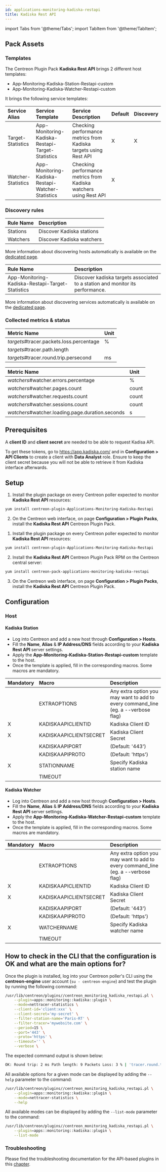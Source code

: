 ```yaml
---
id: applications-monitoring-kadiska-restapi
title: Kadiska Rest API
---
```

import Tabs from '@theme/Tabs';
import TabItem from '@theme/TabItem';


## Pack Assets

### Templates

The Centreon Plugin Pack **Kadiska Rest API** brings 2 different host templates:

* App-Monitoring-Kadiska-Station-Restapi-custom
* App-Monitoring-Kadiska-Watcher-Restapi-custom

It brings the following service templates:

| Service Alias      | Service Template                                  | Service Description                                               | Default | Discovery |
|:-------------------|:--------------------------------------------------|:------------------------------------------------------------------|:--------|:----------|
| Target-Statistics  | App-Monitoring-Kadiska-Restapi-Target-Statistics  | Checking performance metrics from Kadiska targets using Rest API  | X       | X         |
| Watcher-Statistics | App-Monitoring-Kadiska-Restapi-Watcher-Statistics | Checking performance metrics from Kadiska watchers using Rest API | X       |           |

### Discovery rules

<Tabs groupId="sync">
<TabItem value="Host" label="Host">

| Rule Name       | Description               |
|:----------------|:--------------------------|
| Stations        | Discover Kadiska stations |
| Watchers        | Discover Kadiska watchers |

More information about discovering hosts automatically is available on the [dedicated page](/docs/monitoring/discovery/hosts-discovery).

</TabItem>
<TabItem value="Service" label="Service">

| Rule Name                                        | Description                                                                   |
|:-------------------------------------------------|:------------------------------------------------------------------------------|
| App-Monitoring-Kadiska-Restapi-Target-Statistics | Discover kadiska targets associated to a station and monitor its performance. |

More information about discovering services automatically is available on the [dedicated page](/docs/monitoring/discovery/services-discovery).

</TabItem>
</Tabs>

### Collected metrics & status

<Tabs groupId="sync">
<TabItem value="Target-Statistics" label="Target-Statistics">

| Metric Name                              | Unit  |
|:-----------------------------------------|:------|
| *targets*#tracer.packets.loss.percentage | %     |
| *targets*#tracer.path.length             |       |
| *targets*#tracer.round.trip.persecond    | ms    |

</TabItem>
<TabItem value="Watcher-Statistics" label="Watcher-Statistics">

| Metric Name                                      | Unit  |
|:------------------------------------------------ |:------|
| *watchers*#watcher.errors.percentage             | %     |
| *watchers*#watcher.pages.count                   | count |
| *watchers*#watcher.requests.count                | count |
| *watchers*#watcher.sessions.count                | count |
| *watchers*#watcher.loading.page.duration.seconds | s     |

</TabItem>
</Tabs>

## Prerequisites

A **client ID** and **client secret** are needed to be able to request Kadisa API.

To get these tokens, go to https://app.kadiska.com/ and in **Configuration > API Clients** to create a client with **Data Analyst** role.
Ensure to keep the client secret because you will not be able to retrieve it from Kadiska interface afterwards.

## Setup

<Tabs groupId="sync">
<TabItem value="Online License" label="Online License">

1. Install the plugin package on every Centreon poller expected to monitor **Kadiska Rest API** resources:

```bash
yum install centreon-plugin-Applications-Monitoring-Kadiska-Restapi
```

2. On the Centreon web interface, on page **Configuration > Plugin Packs**, install the **Kadiska Rest API** Centreon Plugin Pack.

</TabItem>
<TabItem value="Offline License" label="Offline License">

1. Install the plugin package on every Centreon poller expected to monitor **Kadiska Rest API** resources:

```bash
yum install centreon-plugin-Applications-Monitoring-Kadiska-Restapi
```

2. Install the **Kadiska Rest API** Centreon Plugin Pack RPM on the Centreon central server:

```bash
yum install centreon-pack-applications-monitoring-kadiska-restapi
```

3. On the Centreon web interface, on page **Configuration > Plugin Packs**, install the **Kadiska Rest API** Centreon Plugin Pack.

</TabItem>
</Tabs>

## Configuration

### Host

#### Kadiska Station

* Log into Centreon and add a new host through **Configuration > Hosts**.
* Fill the **Name**, **Alias** & **IP Address/DNS** fields according to your **Kadiska Rest API** server settings.
* Apply the **App-Monitoring-Kadiska-Station-Restapi-custom** template to the host.
* Once the template is applied, fill in the corresponding macros. Some macros are mandatory.

| Mandatory   | Macro                  | Description                                                                            |
|:------------|:-----------------------|:---------------------------------------------------------------------------------------|
|             | EXTRAOPTIONS           | Any extra option you may want to add to every command\_line (eg. a --verbose flag)     |
| X           | KADISKAAPICLIENTID     | Kadiska Client ID                                                                      |
| X           | KADISKAAPICLIENTSECRET | Kadiska Client Secret                                                                  |
|             | KADISKAAPIPORT         | (Default: '443')                                                                       |
|             | KADISKAAPIPROTO        | (Default: 'https')                                                                     |
| X           | STATIONNAME            | Specify Kadiska station name                                                           |
|             | TIMEOUT                |                                                                                        |

#### Kadiska Watcher

* Log into Centreon and add a new host through **Configuration > Hosts**.
* Fill the **Name**, **Alias** & **IP Address/DNS** fields according to your **Kadiska Rest API** server settings.
* Apply the **App-Monitoring-Kadiska-Watcher-Restapi-custom** template to the host.
* Once the template is applied, fill in the corresponding macros. Some macros are mandatory.

| Mandatory   | Macro                  | Description                                                                            |
|:------------|:-----------------------|:---------------------------------------------------------------------------------------|
|             | EXTRAOPTIONS           | Any extra option you may want to add to every command\_line (eg. a --verbose flag)     |
| X           | KADISKAAPICLIENTID     | Kadiska Client ID                                                                      |
| X           | KADISKAAPICLIENTSECRET | Kadiska Client Secret                                                                  |
|             | KADISKAAPIPORT         | (Default: '443')                                                                       |
|             | KADISKAAPIPROTO        | (Default: 'https')                                                                     |
| X           | WATCHERNAME            | Specify Kadiska watcher name                                                           |
|             | TIMEOUT                |                                                                                        |

## How to check in the CLI that the configuration is OK and what are the main options for?

Once the plugin is installed, log into your Centreon poller's CLI using the
**centreon-engine** user account (`su - centreon-engine`) and test the plugin by
running the following command:

```bash
/usr/lib/centreon/plugins//centreon_monitoring_kadiska_restapi.pl \
    --plugin=apps::monitoring::kadiska::plugin \
    --mode=nettracer-statistics \
    --client-id='client:xxx' \
    --client-secret='my-secret' \
    --filter-station-name='Paris-RT' \
    --filter-tracer='mywebsite.com' \
    --period=15 \
    --port='443' \
    --proto='https' \
    --timeout='' \
    --verbose \
```

The expected command output is shown below:

```bash
OK: Round trip: 2 ms Path length: 9 Packets Loss: 3 % | 'tracer.round.trip.persecond'=2ms;;;0; 'tracer.path.length'=9;;;0; 'tracer.packets.loss.percentage'=3%;;;0;100 
```

All available options for a given mode can be displayed by adding the
`--help` parameter to the command:

```bash
/usr/lib/centreon/plugins//centreon_monitoring_kadiska_restapi.pl \
    --plugin=apps::monitoring::kadiska::plugin \
    --mode=nettracer-statistics \
    --help
```

All available modes can be displayed by adding the `--list-mode` parameter to
the command:

```bash
/usr/lib/centreon/plugins//centreon_monitoring_kadiska_restapi.pl \
    --plugin=apps::monitoring::kadiska::plugin \
    --list-mode
```

### Troubleshooting

Please find the troubleshooting documentation for the API-based plugins in
this [chapter](../getting-started/how-to-guides/troubleshooting-plugins.md#http-and-api-checks).